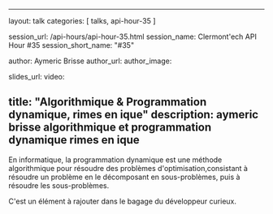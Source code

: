 ---
layout: talk
categories: [ talks, api-hour-35 ]

session_url: /api-hours/api-hour-35.html
session_name: Clermont'ech API Hour &#35;35
session_short_name: "&#35;35"

author: Aymeric Brisse
author_url: 
author_image: 

slides_url: 
video: 

title: "Algorithmique & Programmation dynamique, rimes en ique"
description: aymeric brisse algorithmique et programmation dynamique rimes en ique
------

En informatique, la programmation dynamique est une méthode algorithmique pour
résoudre des problèmes d'optimisation,consistant à résoudre un problème en le
décomposant en sous-problèmes, puis à résoudre les sous-problèmes.

C'est un élément à rajouter dans le bagage du développeur curieux.